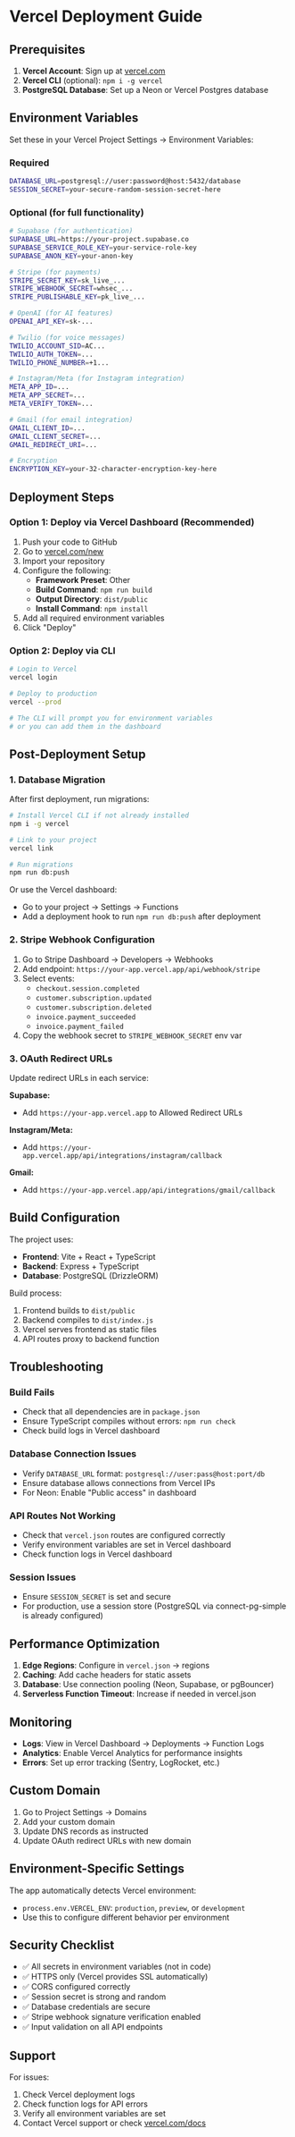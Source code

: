 # Vercel Deployment Guide

## Prerequisites

1. **Vercel Account**: Sign up at [vercel.com](https://vercel.com)
2. **Vercel CLI** (optional): `npm i -g vercel`
3. **PostgreSQL Database**: Set up a Neon or Vercel Postgres database

## Environment Variables

Set these in your Vercel Project Settings → Environment Variables:

### Required
```bash
DATABASE_URL=postgresql://user:password@host:5432/database
SESSION_SECRET=your-secure-random-session-secret-here
```

### Optional (for full functionality)
```bash
# Supabase (for authentication)
SUPABASE_URL=https://your-project.supabase.co
SUPABASE_SERVICE_ROLE_KEY=your-service-role-key
SUPABASE_ANON_KEY=your-anon-key

# Stripe (for payments)
STRIPE_SECRET_KEY=sk_live_...
STRIPE_WEBHOOK_SECRET=whsec_...
STRIPE_PUBLISHABLE_KEY=pk_live_...

# OpenAI (for AI features)
OPENAI_API_KEY=sk-...

# Twilio (for voice messages)
TWILIO_ACCOUNT_SID=AC...
TWILIO_AUTH_TOKEN=...
TWILIO_PHONE_NUMBER=+1...

# Instagram/Meta (for Instagram integration)
META_APP_ID=...
META_APP_SECRET=...
META_VERIFY_TOKEN=...

# Gmail (for email integration)
GMAIL_CLIENT_ID=...
GMAIL_CLIENT_SECRET=...
GMAIL_REDIRECT_URI=...

# Encryption
ENCRYPTION_KEY=your-32-character-encryption-key-here
```

## Deployment Steps

### Option 1: Deploy via Vercel Dashboard (Recommended)

1. Push your code to GitHub
2. Go to [vercel.com/new](https://vercel.com/new)
3. Import your repository
4. Configure the following:
   - **Framework Preset**: Other
   - **Build Command**: `npm run build`
   - **Output Directory**: `dist/public`
   - **Install Command**: `npm install`
5. Add all required environment variables
6. Click "Deploy"

### Option 2: Deploy via CLI

```bash
# Login to Vercel
vercel login

# Deploy to production
vercel --prod

# The CLI will prompt you for environment variables
# or you can add them in the dashboard
```

## Post-Deployment Setup

### 1. Database Migration

After first deployment, run migrations:

```bash
# Install Vercel CLI if not already installed
npm i -g vercel

# Link to your project
vercel link

# Run migrations
npm run db:push
```

Or use the Vercel dashboard:
- Go to your project → Settings → Functions
- Add a deployment hook to run `npm run db:push` after deployment

### 2. Stripe Webhook Configuration

1. Go to Stripe Dashboard → Developers → Webhooks
2. Add endpoint: `https://your-app.vercel.app/api/webhook/stripe`
3. Select events:
   - `checkout.session.completed`
   - `customer.subscription.updated`
   - `customer.subscription.deleted`
   - `invoice.payment_succeeded`
   - `invoice.payment_failed`
4. Copy the webhook secret to `STRIPE_WEBHOOK_SECRET` env var

### 3. OAuth Redirect URLs

Update redirect URLs in each service:

**Supabase:**
- Add `https://your-app.vercel.app` to Allowed Redirect URLs

**Instagram/Meta:**
- Add `https://your-app.vercel.app/api/integrations/instagram/callback`

**Gmail:**
- Add `https://your-app.vercel.app/api/integrations/gmail/callback`

## Build Configuration

The project uses:
- **Frontend**: Vite + React + TypeScript
- **Backend**: Express + TypeScript
- **Database**: PostgreSQL (DrizzleORM)

Build process:
1. Frontend builds to `dist/public`
2. Backend compiles to `dist/index.js`
3. Vercel serves frontend as static files
4. API routes proxy to backend function

## Troubleshooting

### Build Fails
- Check that all dependencies are in `package.json`
- Ensure TypeScript compiles without errors: `npm run check`
- Check build logs in Vercel dashboard

### Database Connection Issues
- Verify `DATABASE_URL` format: `postgresql://user:pass@host:port/db`
- Ensure database allows connections from Vercel IPs
- For Neon: Enable "Public access" in dashboard

### API Routes Not Working
- Check that `vercel.json` routes are configured correctly
- Verify environment variables are set in Vercel dashboard
- Check function logs in Vercel dashboard

### Session Issues
- Ensure `SESSION_SECRET` is set and secure
- For production, use a session store (PostgreSQL via connect-pg-simple is already configured)

## Performance Optimization

1. **Edge Regions**: Configure in `vercel.json` → regions
2. **Caching**: Add cache headers for static assets
3. **Database**: Use connection pooling (Neon, Supabase, or pgBouncer)
4. **Serverless Function Timeout**: Increase if needed in vercel.json

## Monitoring

- **Logs**: View in Vercel Dashboard → Deployments → Function Logs
- **Analytics**: Enable Vercel Analytics for performance insights
- **Errors**: Set up error tracking (Sentry, LogRocket, etc.)

## Custom Domain

1. Go to Project Settings → Domains
2. Add your custom domain
3. Update DNS records as instructed
4. Update OAuth redirect URLs with new domain

## Environment-Specific Settings

The app automatically detects Vercel environment:
- `process.env.VERCEL_ENV`: `production`, `preview`, or `development`
- Use this to configure different behavior per environment

## Security Checklist

- ✅ All secrets in environment variables (not in code)
- ✅ HTTPS only (Vercel provides SSL automatically)
- ✅ CORS configured correctly
- ✅ Session secret is strong and random
- ✅ Database credentials are secure
- ✅ Stripe webhook signature verification enabled
- ✅ Input validation on all API endpoints

## Support

For issues:
1. Check Vercel deployment logs
2. Check function logs for API errors
3. Verify all environment variables are set
4. Contact Vercel support or check [vercel.com/docs](https://vercel.com/docs)
